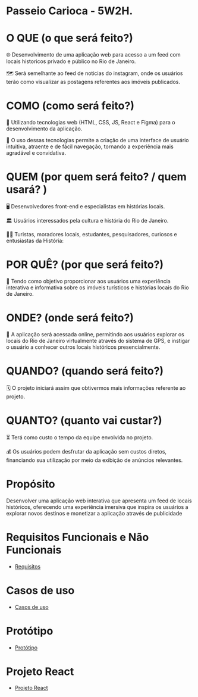 # Passeio Carioca - 5W2H.

# O QUE (o que será feito?)

🌐 Desenvolvimento de uma aplicação web para acesso a um feed com locais historicos privado e público no Rio de Janeiro. 

🗺️ Será semelhante ao feed de noticias do instagram, onde os usuários terão como visualizar as postagens referentes aos imóveis publicados.


# COMO (como será feito?)

🚀 Utilizando tecnologias web (HTML, CSS, JS, React e Figma) para o desenvolvimento da aplicação. 

🎨 O uso dessas tecnologias permite a criação de uma interface de usuário intuitiva, atraente e de fácil navegação, tornando a experiência mais agradável e convidativa.


# QUEM (por quem será feito? / quem usará? )

🖥️ Desenvolvedores front-end e especialistas em histórias locais. 

🏛️ Usuários interessados pela cultura e história do Rio de Janeiro.

🕵️‍♂️ Turistas, moradores locais, estudantes, pesquisadores, curiosos e entusiastas da História:

# POR QUÊ? (por que será feito?)

🏢 Tendo como objetivo proporcionar aos usuários uma experiência interativa e informativa sobre os imóveis turísticos e histórias locais do Rio de Janeiro.


# ONDE? (onde será feito?)

📲 A aplicação será acessada online, permitindo aos usuários explorar os locais do Rio de Janeiro virtualmente através do sistema de GPS, e instigar o usuário a conhecer outros locais históricos presencialmente.

# QUANDO? (quando será feito?)

🗓️ O projeto iniciará assim que obtivermos mais informações referente ao projeto.

# QUANTO? (quanto vai custar?)

⏳ Terá como custo o tempo da equipe envolvida no projeto.

💰 Os usuários podem desfrutar da aplicação sem custos diretos, financiando sua utilização por meio da exibição de anúncios relevantes.

# Propósito

Desenvolver uma aplicação web interativa que apresenta um feed de locais históricos, oferecendo uma experiência imersiva que inspira os usuários a explorar novos destinos e monetizar a aplicação através de publicidade 


# Requisitos Funcionais e Não Funcionais
- [Requisitos](https://github.com/Felipe-Filgueiras/FrontTarde/blob/main/requisitos.md)

# Casos de uso
- [Casos de uso](https://github.com/Felipe-Filgueiras/FrontTarde/blob/main/CasosDeUso.md)

# Protótipo

- [Protótipo](https://www.figma.com/proto/pm5oN0kMMPUZqSkPkQI3hQ/Untitled?type=design&node-id=2-5&t=rIUIRFWWGxe7EdsR-0&scaling=scale-down&page-id=0%3A1&starting-point-node-id=2%3A5)

# Projeto React

- [Projeto React](https://github.com/Felipe-Filgueiras/FrontTarde/tree/main/passeio-carioca)
  
